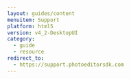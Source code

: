 ```yaml
---
layout: guides/content
menuitem: Support
platform: html5
version: v4_2-DesktopUI
category:
  - guide
  - resource
redirect_to:
  - https://support.photoeditorsdk.com
---
```

